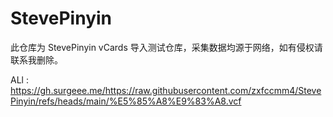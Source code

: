 # StevePinyin

此仓库为 StevePinyin vCards 导入测试仓库，采集数据均源于网络，如有侵权请联系我删除。

ALl : https://gh.surgeee.me/https://raw.githubusercontent.com/zxfccmm4/StevePinyin/refs/heads/main/%E5%85%A8%E9%83%A8.vcf

